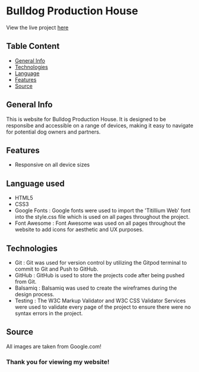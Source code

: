 # Bulldog Production House
View the live project <a href="https://daidoo91.github.io/Bulldog-Production-House/index.html" target="_blank">here</a>



## Table Content

* [General Info](#general-info)
* [Technologies](#technologies)
* [Language](#language-used)
* [Features](#features)
* [Source](#source)


## General Info

This is website for Bulldog Production House. It is designed to be responsibe and accessible on a range of devices, making it easy to navigate for potential dog owners and partners.

## Features

* Responsive on all device sizes

## Language used
* HTML5
* CSS3
* Google Fonts : Google fonts were used to import the 'Titillium Web' font into the style.css file which is used on all pages throughout the project.
* Font Awesome : Font Awesome was used on all pages throughout the website to add icons for aesthetic and UX purposes.

## Technologies

* Git : Git was used for version control by utilizing the Gitpod terminal to commit to Git and Push to GitHub.
* GitHub : GitHub is used to store the projects code after being pushed from Git.
* Balsamiq : Balsamiq was used to create the wireframes during the design process.
* Testing : The W3C Markup Validator and W3C CSS Validator Services were used to validate every page of the project to ensure there were no syntax errors in the project.

## Source

All images are taken from Google.com!

### Thank you for viewing my website!